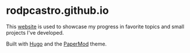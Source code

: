 # rodpcastro.github.io

This [website] is used to showcase my progress in favorite topics and small projects I've developed.

Built with [Hugo] and the [PaperMod] theme.

<!-- Links -->
[website]: https://rodpcastro.github.io/
[Hugo]: https://gohugo.io/
[PaperMod]: https://github.com/adityatelange/hugo-PaperMod/
